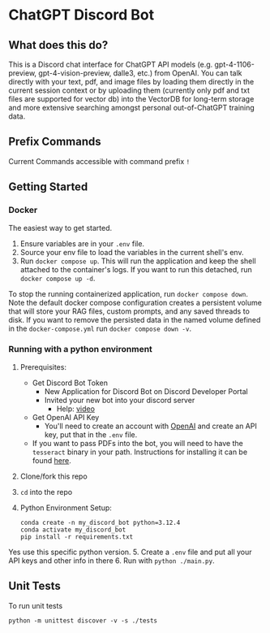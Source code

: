 # ChatGPT Discord Bot 

## What does this do?
This is a Discord chat interface for ChatGPT API models (e.g. gpt-4-1106-preview, gpt-4-vision-preview, dalle3, etc.) from OpenAI. 
You can talk directly with your text, pdf, and image files by loading them directly in the current session context or by uploading them 
(currently only pdf and txt files are supported for vector db) into the VectorDB for long-term storage and more extensive searching 
amongst personal out-of-ChatGPT training data.

## Prefix Commands
Current Commands accessible with command prefix `!`

## Getting Started

### Docker
The easiest way to get started.
1. Ensure variables are in your `.env` file.
2. Source your env file to load the variables in the current shell's env.
3. Run `docker compose up`. This will run the application and keep the shell attached to the 
container's logs. If you want to run this detached, run `docker compose up -d`.

To stop the running containerized application, run `docker compose down`.
Note the default docker compose configuration creates a persistent volume that will store your RAG files, custom prompts, 
and any saved threads to disk. 
If you want to remove the persisted data in the named volume defined in the `docker-compose.yml`
run `docker compose down -v`.

### Running with a python environment
1. Prerequisites:
    - Get Discord Bot Token
      - New Application for Discord Bot on Discord Developer Portal
      - Invited your new bot into your discord server
        - Help: [video](https://www.youtube.com/watch?v=hoDLj0IzZMU) 
    - Get OpenAI API Key
      - You'll need to create an account with [OpenAI](https://openai.com/) and create an API key, put that in the `.env` file.
    - If you want to pass PDFs into the bot, you will need to have the `tesseract` binary
    in your path. Instructions for installing it can be found [here](https://github.com/tesseract-ocr/tesseract?tab=readme-ov-file#installing-tesseract).

2. Clone/fork this repo
3. `cd` into the repo
4. Python Environment Setup:
    ```
    conda create -n my_discord_bot python=3.12.4
    conda activate my_discord_bot
    pip install -r requirements.txt
    ```
  Yes use this specific python version.
5. Create a `.env` file and put all your API keys and other info in there
6. Run with `python ./main.py`.

## Unit Tests

To run unit tests
```
python -m unittest discover -v -s ./tests
```
